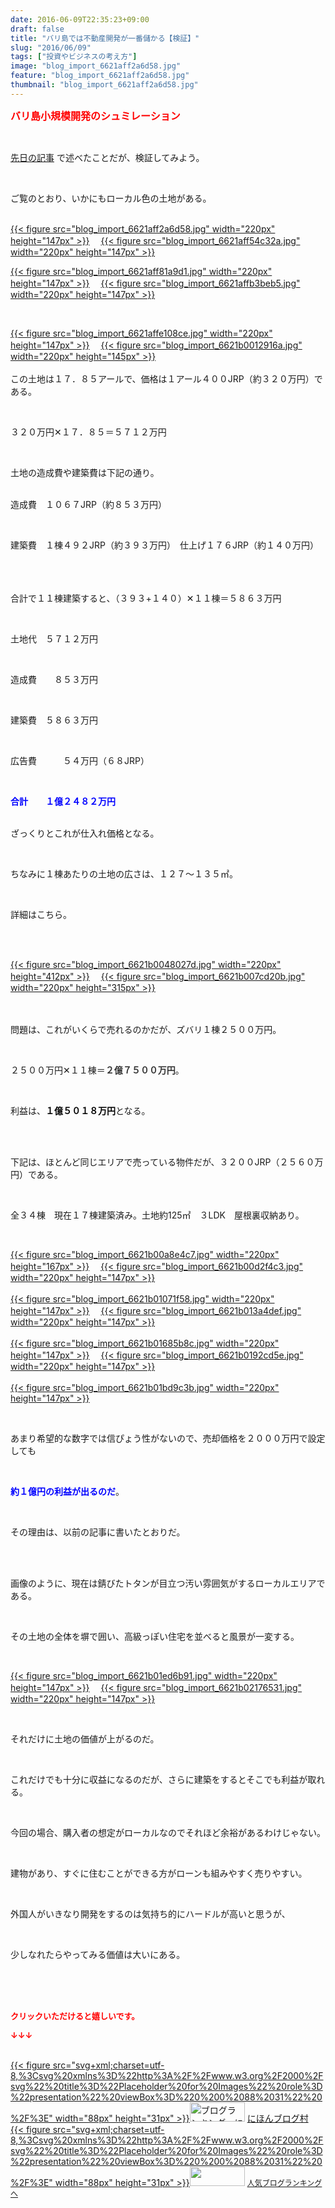```yaml
---
date: 2016-06-09T22:35:23+09:00
draft: false
title: "バリ島では不動産開発が一番儲かる【検証】"
slug: "2016/06/09"
tags: ["投資やビジネスの考え方"]
image: "blog_import_6621aff2a6d58.jpg"
feature: "blog_import_6621aff2a6d58.jpg"
thumbnail: "blog_import_6621aff2a6d58.jpg"
---
```

<p><font color="#ff0000" size="3"><strong>バリ島小規模開発のシュミレーション</strong></font></p><br/><p><a href="http://ameblo.jp/baliclub/entry-12168082586.html" target="_blank">先日の記事</a> で述べたことだが、検証してみよう。</p><br/><p>ご覧のとおり、いかにもローカル色の土地がある。</p><p><br/><a href="blog_import_6621aff3e7f0d.jpg">{{< figure src="blog_import_6621aff2a6d58.jpg" width="220px" height="147px" >}}</a> 　<a href="blog_import_6621aff687c55.jpg">{{< figure src="blog_import_6621aff54c32a.jpg" width="220px" height="147px" >}}</a> <br/></p><p><a href="blog_import_6621aff97c67b.jpg">{{< figure src="blog_import_6621aff81a9d1.jpg" width="220px" height="147px" >}}</a> 　<a href="blog_import_6621affc9d8df.jpg">{{< figure src="blog_import_6621affb3beb5.jpg" width="220px" height="147px" >}}</a> </p><br/><p><a href="blog_import_6621afff9126d.jpg">{{< figure src="blog_import_6621affe108ce.jpg" width="220px" height="147px" >}}</a> 　<a href="blog_import_6621b002e3221.jpg">{{< figure src="blog_import_6621b0012916a.jpg" width="220px" height="145px" >}}</a> <br/><br/>この土地は１７．８５アールで、価格は１アール４００JRP（約３２０万円）である。</p><br/><p>３２０万円✕１７．８５＝５７１２万円</p><br/><p>土地の造成費や建築費は下記の通り。</p><p><br/>造成費　１０６７JRP（約８５３万円）</p><br/><p>建築費　１棟４９２JRP（約３９３万円）　仕上げ１７６JRP（約１４０万円）</p><br/><p>　<br/>合計で１１棟建築すると、（３９３+１４０）✕１１棟＝５８６３万円</p><br/><p>土地代　５７１２万円</p><br/><p>造成費　　８５３万円</p><br/><p>建築費　５８６３万円</p><br/><p>広告費　　　５４万円（６８JRP）</p><br/><p><font color="#0000ff"><strong>合計　　１億２４８２万円</strong></font></p><p><br/>ざっくりとこれが仕入れ価格となる。</p><br/><p>ちなみに１棟あたりの土地の広さは、１２７～１３５㎡。</p><br/><p>詳細はこちら。</p><br/><p><br/><a href="blog_import_6621b00625e8c.jpg">{{< figure src="blog_import_6621b0048027d.jpg" width="220px" height="412px" >}}</a> 　<a href="blog_import_6621b0090eece.jpg">{{< figure src="blog_import_6621b007cd20b.jpg" width="220px" height="315px" >}}</a> <br/><br/><br/></p><p>問題は、これがいくらで売れるのかだが、ズバリ１棟２５００万円。</p><br/><p>２５００万円✕１１棟＝<strong><font color="#333333">２億７５００万円</font></strong>。</p><br/><p>利益は、<strong><font color="#000000">１億５０１８万円</font></strong>となる。</p><br/><p><br/>下記は、ほとんど同じエリアで売っている物件だが、３２００JRP（２５６０万円）である。</p><br/><p>全３４棟　現在１７棟建築済み。土地約125㎡　３LDK　屋根裏収納あり。</p><br/><p><a href="blog_import_6621b00bdd47e.jpg">{{< figure src="blog_import_6621b00a8e4c7.jpg" width="220px" height="167px" >}}</a> 　<a href="blog_import_6621b00ec6ea9.jpg">{{< figure src="blog_import_6621b00d2f4c3.jpg" width="220px" height="147px" >}}</a> <br/><br/><a href="blog_import_6621b012035ce.jpg">{{< figure src="blog_import_6621b01071f58.jpg" width="220px" height="147px" >}}</a> 　<a href="blog_import_6621b01512c44.jpg">{{< figure src="blog_import_6621b013a4def.jpg" width="220px" height="147px" >}}</a> <br/><br/><a href="blog_import_6621b017ba7fb.jpg">{{< figure src="blog_import_6621b01685b8c.jpg" width="220px" height="147px" >}}</a> 　<a href="blog_import_6621b01a620fb.jpg">{{< figure src="blog_import_6621b0192cd5e.jpg" width="220px" height="147px" >}}</a> <br/><br/><a href="blog_import_6621b01d3c867.jpg">{{< figure src="blog_import_6621b01bd9c3b.jpg" width="220px" height="147px" >}}</a> <br/></p><br/><p>あまり希望的な数字では信ぴょう性がないので、売却価格を２０００万円で設定しても</p><br/><p><font color="#0000ff"><strong>約１億円の利益が出るのだ</strong></font>。</p><br/><p>その理由は、以前の記事に書いたとおりだ。</p><br/><br/><p>画像のように、現在は錆びたトタンが目立つ汚い雰囲気がするローカルエリアである。</p><br/><p>その土地の全体を塀で囲い、高級っぽい住宅を並べると風景が一変する。</p><br/><p><a href="blog_import_6621b0202fd60.jpg">{{< figure src="blog_import_6621b01ed6b91.jpg" width="220px" height="147px" >}}</a> 　<a href="blog_import_6621b022ab929.jpg">{{< figure src="blog_import_6621b02176531.jpg" width="220px" height="147px" >}}</a> </p><br/><p>それだけに土地の価値が上がるのだ。</p><br/><p>これだけでも十分に収益になるのだが、さらに建築をするとそこでも利益が取れる。</p><br/><p>今回の場合、購入者の想定がローカルなのでそれほど余裕があるわけじゃない。</p><br/><p>建物があり、すぐに住むことができる方がローンも組みやすく売りやすい。</p><br/><p>外国人がいきなり開発をするのは気持ち的にハードルが高いと思うが、</p><br/><p>少しなれたらやってみる価値は大いにある。</p><br/><br/><br/><p><font color="#ff0000" size="2"><strong>クリックいただけると嬉しいです。<br/></strong></font></p><p><font color="#ff0000" size="2"><strong>↓↓↓</strong></font></p><p><br/><a href="http://www.blogmura.com/ranking.html" target="_blank">{{< figure src="svg+xml;charset=utf-8,%3Csvg%20xmlns%3D%22http%3A%2F%2Fwww.w3.org%2F2000%2Fsvg%22%20title%3D%22Placeholder%20for%20Images%22%20role%3D%22presentation%22%20viewBox%3D%220%200%2088%2031%22%20%2F%3E" width="88px" height="31px" >}}<noscript><img border="0" alt="ブログランキング・にほんブログ村へ" src="https://img-proxy.blog-video.jp/images?url=http%3A%2F%2Fwww.blogmura.com%2Fimg%2Fwww88_31.gif" width="88" height="31"></noscript></a> <a href="http://www.blogmura.com/ranking.html" target="_blank">にほんブログ村</a> <br/><a title="人気ブログランキングへ" href="link.php?1804582">{{< figure src="svg+xml;charset=utf-8,%3Csvg%20xmlns%3D%22http%3A%2F%2Fwww.w3.org%2F2000%2Fsvg%22%20title%3D%22Placeholder%20for%20Images%22%20role%3D%22presentation%22%20viewBox%3D%220%200%2088%2031%22%20%2F%3E" width="88px" height="31px" >}}<noscript><img border="0" src="https://blog.with2.net/img/banner/banner_22.gif" width="88" height="31"></noscript></a> <a style="FONT-SIZE: 12px" href="link.php?1804582">人気ブログランキングへ</a> </p>

